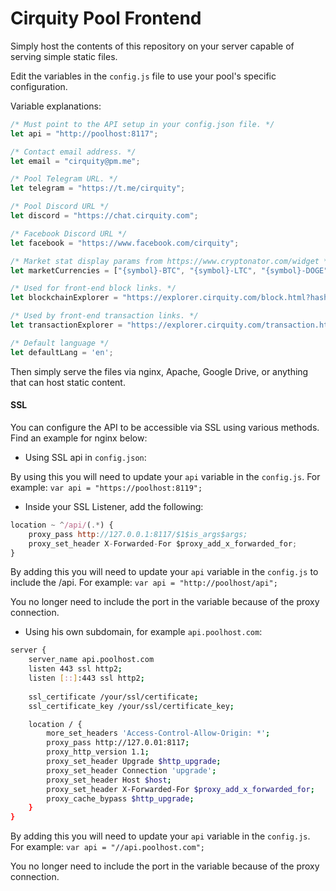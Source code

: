 # Cirquity Pool Frontend

Simply host the contents of this repository on your server capable of serving simple static files.

Edit the variables in the `config.js` file to use your pool's specific configuration.

Variable explanations:

```javascript
/* Must point to the API setup in your config.json file. */
let api = "http://poolhost:8117";

/* Contact email address. */
let email = "cirquity@pm.me";

/* Pool Telegram URL. */
let telegram = "https://t.me/cirquity";

/* Pool Discord URL */
let discord = "https://chat.cirquity.com";

/* Facebook Discord URL */
let facebook = "https://www.facebook.com/cirquity";

/* Market stat display params from https://www.cryptonator.com/widget */
let marketCurrencies = ["{symbol}-BTC", "{symbol}-LTC", "{symbol}-DOGE", "{symbol}-USDT", "{symbol}-USD", "{symbol}-EUR", "{symbol}-CAD"];

/* Used for front-end block links. */
let blockchainExplorer = "https://explorer.cirquity.com/block.html?hash={id}";

/* Used by front-end transaction links. */
let transactionExplorer = "https://explorer.cirquity.com/transaction.html?hash={id}";

/* Default language */
let defaultLang = 'en';
```


Then simply serve the files via nginx, Apache, Google Drive, or anything that can host static content.

#### SSL

You can configure the API to be accessible via SSL using various methods. Find an example for nginx below:

* Using SSL api in `config.json`:

By using this you will need to update your `api` variable in the `config.js`. For example: `var api = "https://poolhost:8119";`

* Inside your SSL Listener, add the following:

``` javascript
location ~ ^/api/(.*) {
    proxy_pass http://127.0.0.1:8117/$1$is_args$args;
    proxy_set_header X-Forwarded-For $proxy_add_x_forwarded_for;
}
```

By adding this you will need to update your `api` variable in the `config.js` to include the /api. For example: `var api = "http://poolhost/api";`

You no longer need to include the port in the variable because of the proxy connection.

* Using his own subdomain, for example `api.poolhost.com`:

```bash
server {
    server_name api.poolhost.com
    listen 443 ssl http2;
    listen [::]:443 ssl http2;
    
    ssl_certificate /your/ssl/certificate;
    ssl_certificate_key /your/ssl/certificate_key;

    location / {
        more_set_headers 'Access-Control-Allow-Origin: *';
        proxy_pass http://127.0.01:8117;
        proxy_http_version 1.1;
        proxy_set_header Upgrade $http_upgrade;
        proxy_set_header Connection 'upgrade';
        proxy_set_header Host $host;
        proxy_set_header X-Forwarded-For $proxy_add_x_forwarded_for;
        proxy_cache_bypass $http_upgrade;
    }
}
```

By adding this you will need to update your `api` variable in the `config.js`. For example: `var api = "//api.poolhost.com";`

You no longer need to include the port in the variable because of the proxy connection.
